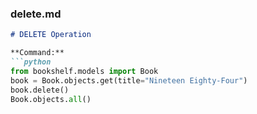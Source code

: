 ### delete.md
```markdown
# DELETE Operation

**Command:**
```python
from bookshelf.models import Book
book = Book.objects.get(title="Nineteen Eighty-Four")
book.delete()
Book.objects.all()
